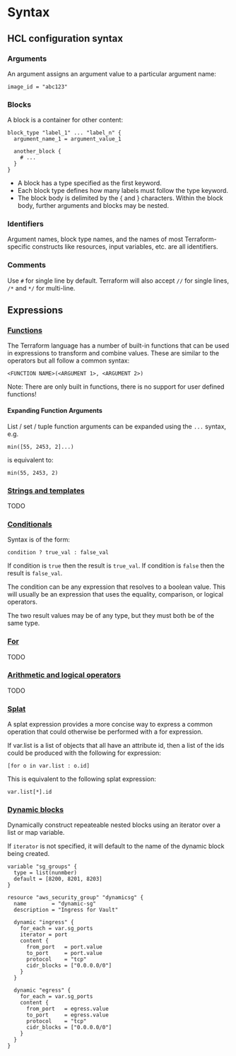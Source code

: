# Syntax

## HCL configuration syntax

### Arguments

An argument assigns an argument value to a particular argument name:
```
image_id = "abc123"
```

### Blocks

A block is a container for other content:
```
block_type "label_1" ... "label_n" {
  argument_name_1 = argument_value_1

  another_block {
    # ...
  }
}
```
- A block has a type specified as the first keyword.
- Each block type defines how many labels must follow the type keyword.
- The block body is delimited by the { and } characters. Within the block body,
  further arguments and blocks may be nested.

### Identifiers

Argument names, block type names, and the names of most Terraform-specific constructs
like resources, input variables, etc. are all identifiers.

### Comments

Use `#` for single line by default. Terraform will also accept
`//` for single lines, `/*` and `*/` for multi-line.

## Expressions

### [Functions](https://developer.hashicorp.com/terraform/language/functions)

The Terraform language has a number of built-in functions that can be used in expressions to
transform and combine values. These are similar to the operators but all follow a common syntax:

```
<FUNCTION NAME>(<ARGUMENT 1>, <ARGUMENT 2>)
```

Note: There are only built in functions, there is no support for user defined functions!

#### Expanding Function Arguments

List / set / tuple function arguments can be expanded using the `...` syntax,
e.g.
```
min([55, 2453, 2]...)
```
is equivalent to:
```
min(55, 2453, 2)
```
### [Strings and templates](https://developer.hashicorp.com/terraform/language/expressions/strings)

TODO

### [Conditionals](https://developer.hashicorp.com/terraform/language/expressions/conditionals)

Syntax is of the form:
```
condition ? true_val : false_val
```
If condition is `true` then the result is `true_val`. If condition is `false` then the
result is `false_val`.

The condition can be any expression that resolves to a boolean value. This will usually
be an expression that uses the equality, comparison, or logical operators.

The two result values may be of any type, but they must both be of the same type.

### [For](https://developer.hashicorp.com/terraform/language/expressions/for)

TODO

### [Arithmetic and logical operators](https://developer.hashicorp.com/terraform/language/expressions/operators)

TODO

### [Splat](https://developer.hashicorp.com/terraform/language/expressions/splat)

A splat expression provides a more concise way to express a common operation that
could otherwise be performed with a for expression.

If var.list is a list of objects that all have an attribute id, then a list of
the ids could be produced with the following for expression:
```
[for o in var.list : o.id]
```
This is equivalent to the following splat expression:
```
var.list[*].id
```

### [Dynamic blocks](https://developer.hashicorp.com/terraform/language/expressions/dynamic-blocks)

Dynamically construct repeateable nested blocks using an iterator over a list or map variable.

If `iterator` is not specified, it will default to the name of the dynamic block
being created.

```
variable "sg_groups" {
  type = list(nunmber)
  default = [8200, 8201, 8203]
}

resource "aws_security_group" "dynamicsg" {
  name        = "dynamic-sg"
  description = "Ingress for Vault"

  dynamic "ingress" {
    for_each = var.sg_ports
    iterator = port
    content {
      from_port   = port.value
      to_port     = port.value
      protocol    = "tcp"
      cidr_blocks = ["0.0.0.0/0"]
    }
  }

  dynamic "egress" {
    for_each = var.sg_ports
    content {
      from_port   = egress.value
      to_port     = egress.value
      protocol    = "tcp"
      cidr_blocks = ["0.0.0.0/0"]
    }
  }
}
```
